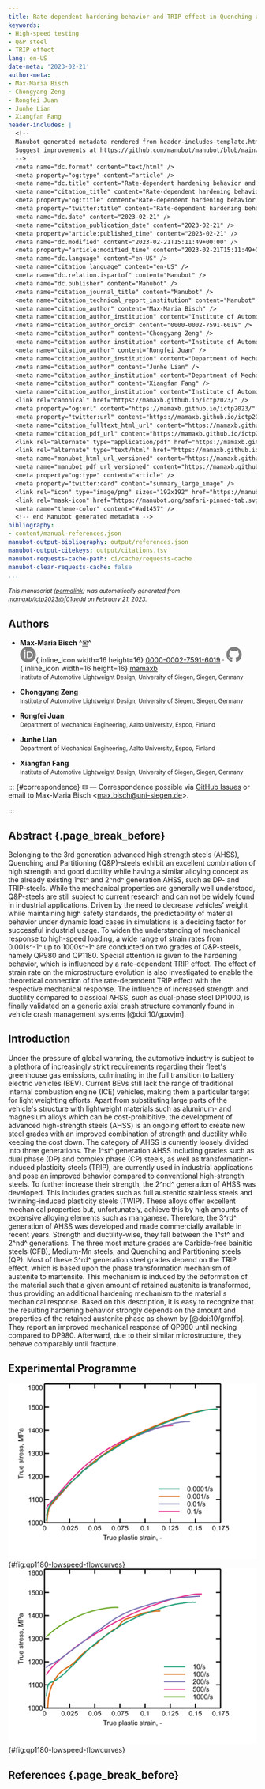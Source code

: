 ```yaml
---
title: Rate-dependent hardening behavior and TRIP effect in Quenching and Partitioning steels for application in crash energy-absorbing structures
keywords:
- High-speed testing
- Q&P steel
- TRIP effect
lang: en-US
date-meta: '2023-02-21'
author-meta:
- Max-Maria Bisch
- Chongyang Zeng
- Rongfei Juan
- Junhe Lian
- Xiangfan Fang
header-includes: |
  <!--
  Manubot generated metadata rendered from header-includes-template.html.
  Suggest improvements at https://github.com/manubot/manubot/blob/main/manubot/process/header-includes-template.html
  -->
  <meta name="dc.format" content="text/html" />
  <meta property="og:type" content="article" />
  <meta name="dc.title" content="Rate-dependent hardening behavior and TRIP effect in Quenching and Partitioning steels for application in crash energy-absorbing structures" />
  <meta name="citation_title" content="Rate-dependent hardening behavior and TRIP effect in Quenching and Partitioning steels for application in crash energy-absorbing structures" />
  <meta property="og:title" content="Rate-dependent hardening behavior and TRIP effect in Quenching and Partitioning steels for application in crash energy-absorbing structures" />
  <meta property="twitter:title" content="Rate-dependent hardening behavior and TRIP effect in Quenching and Partitioning steels for application in crash energy-absorbing structures" />
  <meta name="dc.date" content="2023-02-21" />
  <meta name="citation_publication_date" content="2023-02-21" />
  <meta property="article:published_time" content="2023-02-21" />
  <meta name="dc.modified" content="2023-02-21T15:11:49+00:00" />
  <meta property="article:modified_time" content="2023-02-21T15:11:49+00:00" />
  <meta name="dc.language" content="en-US" />
  <meta name="citation_language" content="en-US" />
  <meta name="dc.relation.ispartof" content="Manubot" />
  <meta name="dc.publisher" content="Manubot" />
  <meta name="citation_journal_title" content="Manubot" />
  <meta name="citation_technical_report_institution" content="Manubot" />
  <meta name="citation_author" content="Max-Maria Bisch" />
  <meta name="citation_author_institution" content="Institute of Automotive Lightweight Design, University of Siegen, Siegen, Germany" />
  <meta name="citation_author_orcid" content="0000-0002-7591-6019" />
  <meta name="citation_author" content="Chongyang Zeng" />
  <meta name="citation_author_institution" content="Institute of Automotive Lightweight Design, University of Siegen, Siegen, Germany" />
  <meta name="citation_author" content="Rongfei Juan" />
  <meta name="citation_author_institution" content="Department of Mechanical Engineering, Aalto University, Espoo, Finland" />
  <meta name="citation_author" content="Junhe Lian" />
  <meta name="citation_author_institution" content="Department of Mechanical Engineering, Aalto University, Espoo, Finland" />
  <meta name="citation_author" content="Xiangfan Fang" />
  <meta name="citation_author_institution" content="Institute of Automotive Lightweight Design, University of Siegen, Siegen, Germany" />
  <link rel="canonical" href="https://mamaxb.github.io/ictp2023/" />
  <meta property="og:url" content="https://mamaxb.github.io/ictp2023/" />
  <meta property="twitter:url" content="https://mamaxb.github.io/ictp2023/" />
  <meta name="citation_fulltext_html_url" content="https://mamaxb.github.io/ictp2023/" />
  <meta name="citation_pdf_url" content="https://mamaxb.github.io/ictp2023/manuscript.pdf" />
  <link rel="alternate" type="application/pdf" href="https://mamaxb.github.io/ictp2023/manuscript.pdf" />
  <link rel="alternate" type="text/html" href="https://mamaxb.github.io/ictp2023/v/f01aedd97d1a1a1ddc850c982fa0256171c28588/" />
  <meta name="manubot_html_url_versioned" content="https://mamaxb.github.io/ictp2023/v/f01aedd97d1a1a1ddc850c982fa0256171c28588/" />
  <meta name="manubot_pdf_url_versioned" content="https://mamaxb.github.io/ictp2023/v/f01aedd97d1a1a1ddc850c982fa0256171c28588/manuscript.pdf" />
  <meta property="og:type" content="article" />
  <meta property="twitter:card" content="summary_large_image" />
  <link rel="icon" type="image/png" sizes="192x192" href="https://manubot.org/favicon-192x192.png" />
  <link rel="mask-icon" href="https://manubot.org/safari-pinned-tab.svg" color="#ad1457" />
  <meta name="theme-color" content="#ad1457" />
  <!-- end Manubot generated metadata -->
bibliography:
- content/manual-references.json
manubot-output-bibliography: output/references.json
manubot-output-citekeys: output/citations.tsv
manubot-requests-cache-path: ci/cache/requests-cache
manubot-clear-requests-cache: false
...
```







<small><em>
This manuscript
([permalink](https://mamaxb.github.io/ictp2023/v/f01aedd97d1a1a1ddc850c982fa0256171c28588/))
was automatically generated
from [mamaxb/ictp2023@f01aedd](https://github.com/mamaxb/ictp2023/tree/f01aedd97d1a1a1ddc850c982fa0256171c28588)
on February 21, 2023.
</em></small>



## Authors



+ **Max-Maria Bisch**
  ^[✉](#correspondence)^<br>
    ![ORCID icon](images/orcid.svg){.inline_icon width=16 height=16}
    [0000-0002-7591-6019](https://orcid.org/0000-0002-7591-6019)
    · ![GitHub icon](images/github.svg){.inline_icon width=16 height=16}
    [mamaxb](https://github.com/mamaxb)
    <br>
  <small>
     Institute of Automotive Lightweight Design, University of Siegen, Siegen, Germany
  </small>

+ **Chongyang Zeng**
  <br>
  <small>
     Institute of Automotive Lightweight Design, University of Siegen, Siegen, Germany
  </small>

+ **Rongfei Juan**
  <br>
  <small>
     Department of Mechanical Engineering, Aalto University, Espoo, Finland
  </small>

+ **Junhe Lian**
  <br>
  <small>
     Department of Mechanical Engineering, Aalto University, Espoo, Finland
  </small>

+ **Xiangfan Fang**
  <br>
  <small>
     Institute of Automotive Lightweight Design, University of Siegen, Siegen, Germany
  </small>


::: {#correspondence}
✉ — Correspondence possible via [GitHub Issues](https://github.com/mamaxb/ictp2023/issues)
or email to
Max-Maria Bisch \<max.bisch@uni-siegen.de\>.


:::


## Abstract {.page_break_before}
Belonging to the 3rd generation advanced high strength steels (AHSS), Quenching and Partitioning (Q&P)-steels exhibit
an excellent combination of high strength and good ductility while having a similar alloying concept as the already existing
1^st^ and 2^nd^ generation AHSS, such as DP- and TRIP-steels. While the mechanical properties are generally well
understood, Q&P-steels are still subject to current research and can not be widely found in industrial applications. Driven
by the need to decrease vehicles’ weight while maintaining high safety standards, the predictability of material behavior
under dynamic load cases in simulations is a deciding factor for successful industrial usage. To widen the understanding
of mechanical response to high-speed loading, a wide range of strain rates from 0.001s^-1^ up to 1000s^-1^ are conducted on
two grades of Q&P-steels, namely QP980 and QP1180. Special attention is given to the hardening behavior, which is
influenced by a rate-dependent TRIP effect. The effect of strain rate on the microstructure evolution is also investigated to
enable the theoretical connection of the rate-dependent TRIP effect with the respective mechanical response. The
influence of increased strength and ductility compared to classical AHSS, such as dual-phase steel DP1000, is finally
validated on a generic axial crash structure commonly found in vehicle crash management systems [@doi:10/gpxvjm].



## Introduction
Under the pressure of global warming, the automotive industry is subject to a plethora of increasingly strict requirements regarding their fleet's greenhouse gas emissions, culminating in the full transition to battery electric vehicles (BEV).
Current BEVs still lack the range of traditional internal combustion engine (ICE) vehicles, making them a particular target for light weighting efforts.
Apart from substituting large parts of the vehicle's structure with lightweight materials such as aluminum- and magnesium alloys which can be cost-prohibitive, the development of advanced high-strength steels (AHSS) is an ongoing effort to create new steel grades with an improved combination of strength and ductility while keeping the cost down.
The category of AHSS is currently loosely divided into three generations. The 1^st^ generation AHSS including grades such as dual phase (DP) and complex phase (CP) steels, as well as transformation-induced plasticity steels (TRIP), are currently used in industrial applications and pose an improved behavior compared to conventional high-strength steels.
To further increase their strength, the 2^nd^ generation of AHSS was developed. This includes grades such as full austenitic stainless steels and twinning-induced plasticity steels (TWIP).
These alloys offer excellent mechanical properties but, unfortunately, achieve this by high amounts of expensive alloying elements such as manganese. 
Therefore, the 3^rd^ generation of AHSS was developed and made commercially available in recent years.
Strength and ductility-wise, they fall between the 1^st^ and 2^nd^ generations.
The three most mature grades are Carbide-free bainitic steels (CFB), Medium-Mn steels, and Quenching and Partitioning steels (QP).
Most of these 3^rd^ generation steel grades depend on the TRIP effect, which is based upon the phase transformation mechanism of austenite to martensite.
This mechanism is induced by the deformation of the material such that a given amount of retained austenite is transformed, thus providing an additional hardening mechanism to the material's mechanical response.
Based on this description, it is easy to recognize that the resulting hardening behavior strongly depends on the amount and properties of the retained austenite phase as shown by [@doi:10/grnffb].
They report an improved mechanical response of QP980 until necking compared to DP980.
Afterward, due to their similar microstructure, they behave comparably until fracture.

## Experimental Programme
![QP1180-Lowspeed-Flowcurves](images/experimental/QP1180_Lowspeed_Flowcurves.svg){#fig:qp1180-lowspeed-flowcurves}![QP1180-Lowspeed-Flowcurves](images/experimental/QP1180_Highspeed_Flowcurves.svg){#fig:qp1180-lowspeed-flowcurves}

## References {.page_break_before}

<!-- Explicitly insert bibliography here -->
<div id="refs"></div>

